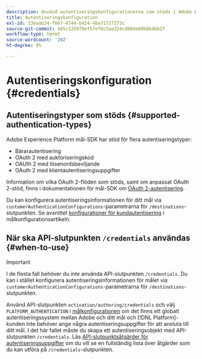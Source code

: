 ```yaml
---
description: Använd autentiseringskonfigurationerna som stöds i Adobe Experience Platform Destination SDK för att autentisera användare och aktivera data till målslutpunkten.
title: Autentiseringskonfiguration
exl-id: 33eaab24-f867-4744-b424-4ba71727373c
source-git-commit: 485c1359f8ef5fef0c5aa324cd08de00b0b4bb2f
workflow-type: tm+mt
source-wordcount: '202'
ht-degree: 0%

---
```


# Autentiseringskonfiguration {#credentials}

## Autentiseringstyper som stöds {#supported-authentication-types}

Adobe Experience Platform mål-SDK har stöd för flera autentiseringstyper:

* Bärarautentisering
* OAuth 2 med auktoriseringskod
* OAUth 2 med lösenordsbeviljande
* OAuth 2 med klientautentiseringsuppgifter

Information om vilka OAuth 2-flöden som stöds, samt om anpassat OAuth 2-stöd, finns i dokumentationen för mål-SDK om [OAuth 2-autentisering](./oauth2-authentication.md).

Du kan konfigurera autentiseringsinformationen för ditt mål via `customerAuthenticationConfigurations`-parametrarna för `/destinations`-slutpunkten. Se avsnittet [konfigurationer för kundautentisering](./destination-configuration.md#customer-authentication-configurations) i målkonfigurationsartikeln.

## När ska API-slutpunkten `/credentials` användas {#when-to-use}

>[!IMPORTANT]
>
>I de flesta fall behöver du *inte* använda API-slutpunkten `/credentials`. Du kan i stället konfigurera autentiseringsinformationen för målet via `customerAuthenticationConfigurations`-parametrarna för `/destinations`-slutpunkten.

Använd API-slutpunkten `activation/authoring/credentials` och välj `PLATFORM_AUTHENTICATION` i [målkonfigurationen](./destination-configuration.md#destination-delivery) om det finns ett globalt autentiseringssystem mellan Adobe och ditt mål och [!DNL Platform]-kunden inte behöver ange några autentiseringsuppgifter för att ansluta till ditt mål. I det här fallet måste du skapa ett autentiseringsobjekt med API-slutpunkten `/credentials`. Läs [API-slutpunktsåtgärder för autentiseringsuppgifter](./credentials-configuration-api.md) om du vill se en fullständig lista över åtgärder som du kan utföra på `/credentials`-slutpunkten.
